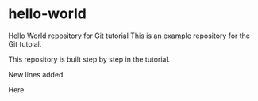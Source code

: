 # hello-world
Hello World repository for Git tutorial
This is an example repository for the Git tutoial.

This repository is built step by step in the tutorial.

New lines added

Here
